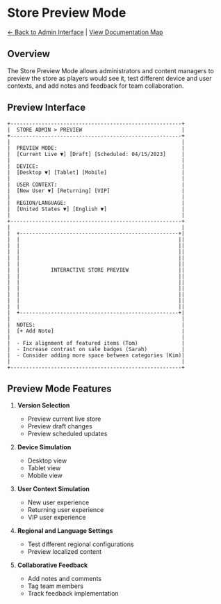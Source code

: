 # Store Preview Mode

[← Back to Admin Interface](../README.md) | [View Documentation Map](../../../DocNavigation.md)

## Overview

The Store Preview Mode allows administrators and content managers to preview the store as players would see it, test different device and user contexts, and add notes and feedback for team collaboration.

## Preview Interface

```
+-------------------------------------------------------+
|  STORE ADMIN > PREVIEW                                |
+-------------------------------------------------------+
|                                                       |
|  PREVIEW MODE:                                        |
|  [Current Live ▼] [Draft] [Scheduled: 04/15/2023]     |
|                                                       |
|  DEVICE:                                              |
|  [Desktop ▼] [Tablet] [Mobile]                        |
|                                                       |
|  USER CONTEXT:                                        |
|  [New User ▼] [Returning] [VIP]                       |
|                                                       |
|  REGION/LANGUAGE:                                     |
|  [United States ▼] [English ▼]                        |
|                                                       |
+-------------------------------------------------------+
|                                                       |
|  +---------------------------------------------------+|
|  |                                                   ||
|  |                                                   ||
|  |                                                   ||
|  |                                                   ||
|  |                                                   ||
|  |          INTERACTIVE STORE PREVIEW                ||
|  |                                                   ||
|  |                                                   ||
|  |                                                   ||
|  |                                                   ||
|  |                                                   ||
|  |                                                   ||
|  +---------------------------------------------------+|
|                                                       |
|  NOTES:                                               |
|  [+ Add Note]                                         |
|                                                       |
|  - Fix alignment of featured items (Tom)              |
|  - Increase contrast on sale badges (Sarah)           |
|  - Consider adding more space between categories (Kim)|
|                                                       |
+-------------------------------------------------------+
```

## Preview Mode Features

1. **Version Selection**
   - Preview current live store
   - Preview draft changes
   - Preview scheduled updates

2. **Device Simulation**
   - Desktop view
   - Tablet view
   - Mobile view

3. **User Context Simulation**
   - New user experience
   - Returning user experience
   - VIP user experience

4. **Regional and Language Settings**
   - Test different regional configurations
   - Preview localized content

5. **Collaborative Feedback**
   - Add notes and comments
   - Tag team members
   - Track feedback implementation 